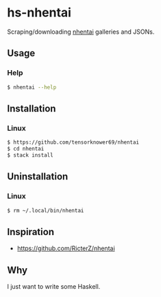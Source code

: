 # hs-nhentai
Scraping/downloading [nhentai](https://nhentai.net) galleries and JSONs.

## Usage

### Help
```bash
$ nhentai --help
```

## Installation

### Linux

```bash
$ https://github.com/tensorknower69/nhentai
$ cd nhentai
$ stack install
```

## Uninstallation

### Linux
```bash
$ rm ~/.local/bin/nhentai
```

## Inspiration

- https://github.com/RicterZ/nhentai

## Why
I just want to write some Haskell.
